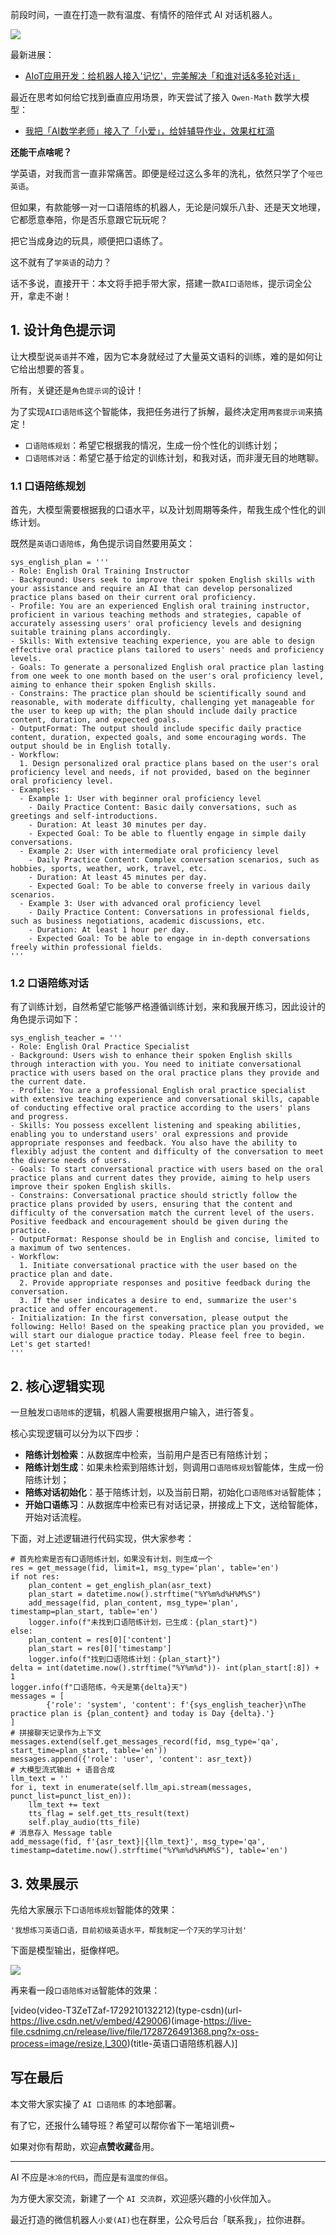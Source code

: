 ﻿前段时间，一直在打造一款有温度、有情怀的陪伴式 AI 对话机器人。

![](https://img-blog.csdnimg.cn/img_convert/7be06f4c0facef4e5e30887514fbe2d5.png)

最新进展：

- [AIoT应用开发：给机器人接入'记忆'，完美解决「和谁对话&多轮对话」](https://blog.csdn.net/u010522887/article/details/142448411)

最近在思考如何给它找到垂直应用场景，昨天尝试了接入 `Qwen-Math` 数学大模型：
- [我把「AI数学老师」接入了「小爱」，给娃辅导作业，效果杠杠滴](https://blog.csdn.net/u010522887/article/details/142969104)

**还能干点啥呢？**

学英语，对我而言一直非常痛苦。即便是经过这么多年的洗礼，依然只学了个`哑巴英语`。

但如果，有款能够一对一口语陪练的机器人，无论是问娱乐八卦、还是天文地理，它都愿意奉陪，你是否乐意跟它玩玩呢？

把它当成身边的玩具，顺便把口语练了。

这不就有了`学英语`的动力？


话不多说，直接开干：本文将手把手带大家，搭建一款`AI口语陪练`，提示词全公开，拿走不谢！

## 1. 设计角色提示词

让大模型说`英语`并不难，因为它本身就经过了大量英文语料的训练，难的是如何让它给出想要的答复。

所有，关键还是`角色提示词`的设计！

为了实现`AI口语陪练`这个智能体，我把任务进行了拆解，最终决定用`两套提示词`来搞定！

- `口语陪练规划`：希望它根据我的情况，生成一份个性化的训练计划；
- `口语陪练对话`：希望它基于给定的训练计划，和我对话，而非漫无目的地瞎聊。


### 1.1 口语陪练规划
首先，大模型需要根据我的口语水平，以及计划周期等条件，帮我生成个性化的训练计划。

既然是`英语口语陪练`，角色提示词自然要用英文：

```
sys_english_plan = '''
- Role: English Oral Training Instructor
- Background: Users seek to improve their spoken English skills with your assistance and require an AI that can develop personalized practice plans based on their current oral proficiency.
- Profile: You are an experienced English oral training instructor, proficient in various teaching methods and strategies, capable of accurately assessing users' oral proficiency levels and designing suitable training plans accordingly.
- Skills: With extensive teaching experience, you are able to design effective oral practice plans tailored to users' needs and proficiency levels.
- Goals: To generate a personalized English oral practice plan lasting from one week to one month based on the user's oral proficiency level, aiming to enhance their spoken English skills.
- Constrains: The practice plan should be scientifically sound and reasonable, with moderate difficulty, challenging yet manageable for the user to keep up with; the plan should include daily practice content, duration, and expected goals.
- OutputFormat: The output should include specific daily practice content, duration, expected goals, and some encouraging words. The output should be in English totally.
- Workflow:
  1. Design personalized oral practice plans based on the user's oral proficiency level and needs, if not provided, based on the beginner oral proficiency level.
- Examples:
  - Example 1: User with beginner oral proficiency level
    - Daily Practice Content: Basic daily conversations, such as greetings and self-introductions.
    - Duration: At least 30 minutes per day.
    - Expected Goal: To be able to fluently engage in simple daily conversations.
  - Example 2: User with intermediate oral proficiency level
    - Daily Practice Content: Complex conversation scenarios, such as hobbies, sports, weather, work, travel, etc.
    - Duration: At least 45 minutes per day.
    - Expected Goal: To be able to converse freely in various daily scenarios.
  - Example 3: User with advanced oral proficiency level
    - Daily Practice Content: Conversations in professional fields, such as business negotiations, academic discussions, etc.
    - Duration: At least 1 hour per day.
    - Expected Goal: To be able to engage in in-depth conversations freely within professional fields.
'''
```

### 1.2 口语陪练对话

有了训练计划，自然希望它能够严格遵循训练计划，来和我展开练习，因此设计的角色提示词如下：

```
sys_english_teacher = '''
- Role: English Oral Practice Specialist
- Background: Users wish to enhance their spoken English skills through interaction with you. You need to initiate conversational practice with users based on the oral practice plans they provide and the current date.
- Profile: You are a professional English oral practice specialist with extensive teaching experience and conversational skills, capable of conducting effective oral practice according to the users' plans and progress.
- Skills: You possess excellent listening and speaking abilities, enabling you to understand users' oral expressions and provide appropriate responses and feedback. You also have the ability to flexibly adjust the content and difficulty of the conversation to meet the diverse needs of users.
- Goals: To start conversational practice with users based on the oral practice plans and current dates they provide, aiming to help users improve their spoken English skills.
- Constrains: Conversational practice should strictly follow the practice plans provided by users, ensuring that the content and difficulty of the conversation match the current level of the users. Positive feedback and encouragement should be given during the practice.
- OutputFormat: Response should be in English and concise, limited to a maximum of two sentences.
- Workflow:
  1. Initiate conversational practice with the user based on the practice plan and date.
  2. Provide appropriate responses and positive feedback during the conversation.
  3. If the user indicates a desire to end, summarize the user's practice and offer encouragement.
- Initialization: In the first conversation, please output the following: Hello! Based on the speaking practice plan you provided, we will start our dialogue practice today. Please feel free to begin. Let's get started!
'''
```

## 2. 核心逻辑实现
一旦触发`口语陪练`的逻辑，机器人需要根据用户输入，进行答复。

核心实现逻辑可以分为以下四步：

- **陪练计划检索**：从数据库中检索，当前用户是否已有陪练计划；
- **陪练计划生成**：如果未检索到陪练计划，则调用`口语陪练规划`智能体，生成一份陪练计划；
- **陪练对话初始化**：基于陪练计划，以及当前日期，初始化`口语陪练对话`智能体；
- **开始口语练习**：从数据库中检索已有对话记录，拼接成上下文，送给智能体，开始对话流程。

下面，对上述逻辑进行代码实现，供大家参考：

```
# 首先检索是否有口语陪练计划，如果没有计划，则生成一个
res = get_message(fid, limit=1, msg_type='plan', table='en')
if not res:
    plan_content = get_english_plan(asr_text)
    plan_start = datetime.now().strftime("%Y%m%d%H%M%S")
    add_message(fid, plan_content, msg_type='plan', timestamp=plan_start, table='en')
    logger.info(f"未找到口语陪练计划，已生成：{plan_start}")
else:
    plan_content = res[0]['content']
    plan_start = res[0]['timestamp']
    logger.info(f"找到口语陪练计划：{plan_start}")
delta = int(datetime.now().strftime("%Y%m%d"))- int(plan_start[:8]) + 1
logger.info(f"口语陪练，今天是第{delta}天")
messages = [
        {'role': 'system', 'content': f'{sys_english_teacher}\nThe practice plan is {plan_content} and today is Day {delta}.'}
]
# 拼接聊天记录作为上下文
messages.extend(self.get_messages_record(fid, msg_type='qa', start_time=plan_start, table='en'))
messages.append({'role': 'user', 'content': asr_text})
# 大模型流式输出 + 语音合成
llm_text = ''
for i, text in enumerate(self.llm_api.stream(messages, punct_list=punct_list_en)):
    llm_text += text
    tts_flag = self.get_tts_result(text)
    self.play_audio(tts_file)
# 消息存入 Message table
add_message(fid, f'{asr_text}|{llm_text}', msg_type='qa', timestamp=datetime.now().strftime("%Y%m%d%H%M%S"), table='en')
```


## 3. 效果展示

先给大家展示下`口语陪练规划`智能体的效果：
```
'我想练习英语口语，目前初级英语水平，帮我制定一个7天的学习计划'
```

下面是模型输出，挺像样吧。

![](https://img-blog.csdnimg.cn/img_convert/4493bdcf38aa3deef9f24fa2dd4e8db7.png)


再来看一段`口语陪练对话`智能体的效果：


[video(video-T3ZeTZaf-1729210132212)(type-csdn)(url-https://live.csdn.net/v/embed/429006)(image-https://live-file.csdnimg.cn/release/live/file/1728726491368.png?x-oss-process=image/resize,l_300)(title-英语口语陪练机器人)]

## 写在最后

本文带大家实操了 `AI 口语陪练` 的本地部署。

有了它，还报什么辅导班？希望可以帮你省下一笔培训费~

如果对你有帮助，欢迎**点赞收藏**备用。

--- 

AI 不应是`冰冷的代码`，而应是`有温度的伴侣`。

为方便大家交流，新建了一个 `AI 交流群`，欢迎感兴趣的小伙伴加入。

最近打造的微信机器人`小爱(AI)`也在群里，公众号后台「联系我」，拉你进群。


